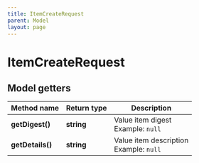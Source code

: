 ```yaml
---
title: ItemCreateRequest
parent: Model
layout: page
---
```


# ItemCreateRequest

## Model getters

Method name | Return type | Description
------------ | ------------- | -------------
**getDigest()** | **string** | Value item digest <br>Example: `null` 
**getDetails()** | **string** | Value item description <br>Example: `null` 

